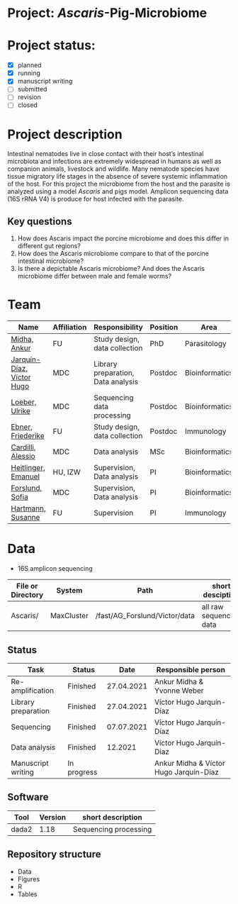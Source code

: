 # Project: *Ascaris*-Pig-Microbiome 

# Project status: 
- [X] planned
- [X] running
- [X] manuscript writing
- [ ] submitted
- [ ] revision
- [ ] closed

# Project description
Intestinal nematodes live in close contact with their host’s intestinal microbiota and infections are extremely widespread in humans as well as companion animals, livestock and wildlife. Many nematode species have tissue migratory life stages in the absence of severe systemic inflammation of the host. 
For this project the microbiome from the host and the parasite is analyzed using a model *Ascaris* and pigs model.
Amplicon sequencing data (16S rRNA V4) is produce for host infected with the parasite.

## Key questions
1. How does Ascaris impact the porcine microbiome and does this differ in different gut regions?
2. How does the Ascaris microbiome compare to that of the porcine intestinal microbiome?
3. Is there a depictable Ascaris microbiome? And does the Ascaris microbiome differ between male and female worms?


# Team 
| Name | Affiliation | Responsibility | Position | Area |
| ------ | ------ | ------ | ------ | ------ |
| [Midha, Ankur](mailto:amidha@zedat.fu-berlin.de.ID?subject=SUBJECT%20Ascaris_Project) | FU | Study design, data collection | PhD | Parasitology |
| [Jarquín-Díaz, Víctor Hugo](mailto:email@host.ID?subject=SUBJECT%20Ascaris_Project) | MDC | Library preparation, Data analysis | Postdoc | Bioinformatics |
| [Loeber, Ulrike](mailto:ulrike.loeber@mdc-berlin.de.ID?subject=SUBJECT%20Ascaris_Project) | MDC | Sequencing data processing | Postdoc | Bioinformatics |
| [Ebner, Friederike](mailto:Friederike.Ebner@fu-berlin.de.ID?subject=SUBJECT%20Ascaris_Project) | FU | Study design, data collection | Postdoc | Immunology |
| [Cardilli, Alessio](mailto:alessio.cardilli@studio.unibo.it.ID?subject=SUBJECT%20Ascaris_Project) | MDC | Data analysis | MSc | Bioinformatics |
| [Heitlinger, Emanuel](mailto:emanuelheitlinger@gmail.com.ID?subject=SUBJECT%20Ascaris_Project) | HU, IZW | Supervision, Data analysis | PI | Bioinformatics |
| [Forslund, Sofia](mailto:Sofia.Forslund@mdc-berlin.de.ID?subject=SUBJECT%20Ascaris_Project) | MDC | Supervision, Data analysis | PI | Bioinformatics |
| [Hartmann, Susanne](mailto:Susanne.Hartmann@fu-berlin.de.ID?subject=SUBJECT%20Ascaris_Project) | FU | Supervision | PI | Immunology |

# Data
* 16S amplicon sequencing

| File or Directory | System | Path | short desciption |
| -------- | -------- | -------- | ---------| 
| Ascaris/ | MaxCluster | /fast/AG_Forslund/Victor/data | all raw sequencing data  |


## Status

| Task | Status | Date | Responsible person|
| -------- | -------- | -------- | -------- |
| Re-amplification | Finished | 27.04.2021 | Ankur Midha & Yvonne Weber|
| Library preparation | Finished | 27.04.2021 | Víctor Hugo Jarquín-Díaz |
| Sequencing | Finished | 07.07.2021 | Víctor Hugo Jarquín-Díaz |
| Data analysis | Finished | 12.2021 | Víctor Hugo Jarquín-Diaz |
| Manuscript writing | In progress | | Ankur Midha & Víctor Hugo Jarquín-Diaz |

## Software


| Tool | Version | short description | 
| -------- | -------- | -------- |
|   dada2   | 1.18 | Sequencing processing |

## Repository structure

* Data
* Figures
* R
* Tables
